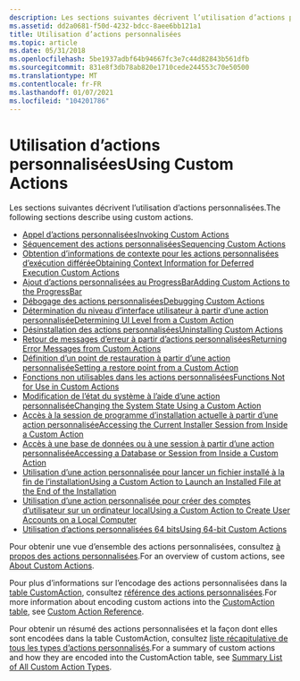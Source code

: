 ```yaml
---
description: Les sections suivantes décrivent l’utilisation d’actions personnalisées.
ms.assetid: dd2a0681-f50d-4232-bdcc-8aee6bb121a1
title: Utilisation d’actions personnalisées
ms.topic: article
ms.date: 05/31/2018
ms.openlocfilehash: 5be1937adbf64b94667fc3e7c44d82843b561dfb
ms.sourcegitcommit: 831e8f3db78ab820e1710cede244553c70e50500
ms.translationtype: MT
ms.contentlocale: fr-FR
ms.lasthandoff: 01/07/2021
ms.locfileid: "104201786"
---
```

# <a name="using-custom-actions"></a><span data-ttu-id="17c43-103">Utilisation d’actions personnalisées</span><span class="sxs-lookup"><span data-stu-id="17c43-103">Using Custom Actions</span></span>

<span data-ttu-id="17c43-104">Les sections suivantes décrivent l’utilisation d’actions personnalisées.</span><span class="sxs-lookup"><span data-stu-id="17c43-104">The following sections describe using custom actions.</span></span>

-   [<span data-ttu-id="17c43-105">Appel d’actions personnalisées</span><span class="sxs-lookup"><span data-stu-id="17c43-105">Invoking Custom Actions</span></span>](invoking-custom-actions.md)
-   [<span data-ttu-id="17c43-106">Séquencement des actions personnalisées</span><span class="sxs-lookup"><span data-stu-id="17c43-106">Sequencing Custom Actions</span></span>](sequencing-custom-actions.md)
-   [<span data-ttu-id="17c43-107">Obtention d’informations de contexte pour les actions personnalisées d’exécution différée</span><span class="sxs-lookup"><span data-stu-id="17c43-107">Obtaining Context Information for Deferred Execution Custom Actions</span></span>](obtaining-context-information-for-deferred-execution-custom-actions.md)
-   [<span data-ttu-id="17c43-108">Ajout d’actions personnalisées au ProgressBar</span><span class="sxs-lookup"><span data-stu-id="17c43-108">Adding Custom Actions to the ProgressBar</span></span>](adding-custom-actions-to-the-progressbar.md)
-   [<span data-ttu-id="17c43-109">Débogage des actions personnalisées</span><span class="sxs-lookup"><span data-stu-id="17c43-109">Debugging Custom Actions</span></span>](debugging-custom-actions.md)
-   [<span data-ttu-id="17c43-110">Détermination du niveau d’interface utilisateur à partir d’une action personnalisée</span><span class="sxs-lookup"><span data-stu-id="17c43-110">Determining UI Level from a Custom Action</span></span>](determining-ui-level-from-a-custom-action.md)
-   [<span data-ttu-id="17c43-111">Désinstallation des actions personnalisées</span><span class="sxs-lookup"><span data-stu-id="17c43-111">Uninstalling Custom Actions</span></span>](uninstalling-custom-actions.md)
-   [<span data-ttu-id="17c43-112">Retour de messages d’erreur à partir d’actions personnalisées</span><span class="sxs-lookup"><span data-stu-id="17c43-112">Returning Error Messages from Custom Actions</span></span>](returning-error-messages-from-custom-actions.md)
-   [<span data-ttu-id="17c43-113">Définition d’un point de restauration à partir d’une action personnalisée</span><span class="sxs-lookup"><span data-stu-id="17c43-113">Setting a restore point from a Custom Action</span></span>](setting-a-restore-point-from-a-custom-action.md)
-   [<span data-ttu-id="17c43-114">Fonctions non utilisables dans les actions personnalisées</span><span class="sxs-lookup"><span data-stu-id="17c43-114">Functions Not for Use in Custom Actions</span></span>](functions-not-for-use-in-custom-actions.md)
-   [<span data-ttu-id="17c43-115">Modification de l’état du système à l’aide d’une action personnalisée</span><span class="sxs-lookup"><span data-stu-id="17c43-115">Changing the System State Using a Custom Action</span></span>](changing-the-system-state-using-a-custom-action.md)
-   [<span data-ttu-id="17c43-116">Accès à la session de programme d’installation actuelle à partir d’une action personnalisée</span><span class="sxs-lookup"><span data-stu-id="17c43-116">Accessing the Current Installer Session from Inside a Custom Action</span></span>](accessing-the-current-installer-session-from-inside-a-custom-action.md)
-   [<span data-ttu-id="17c43-117">Accès à une base de données ou à une session à partir d’une action personnalisée</span><span class="sxs-lookup"><span data-stu-id="17c43-117">Accessing a Database or Session from Inside a Custom Action</span></span>](accessing-a-database-or-session-from-inside-a-custom-action.md)
-   [<span data-ttu-id="17c43-118">Utilisation d’une action personnalisée pour lancer un fichier installé à la fin de l’installation</span><span class="sxs-lookup"><span data-stu-id="17c43-118">Using a Custom Action to Launch an Installed File at the End of the Installation</span></span>](using-a-custom-action-to-launch-an-installed-file-at-the-end-of-the-installation.md)
-   [<span data-ttu-id="17c43-119">Utilisation d’une action personnalisée pour créer des comptes d’utilisateur sur un ordinateur local</span><span class="sxs-lookup"><span data-stu-id="17c43-119">Using a Custom Action to Create User Accounts on a Local Computer</span></span>](using-a-custom-action-to-create-user-accounts-on-a-local-computer.md)
-   [<span data-ttu-id="17c43-120">Utilisation d’actions personnalisées 64 bits</span><span class="sxs-lookup"><span data-stu-id="17c43-120">Using 64-bit Custom Actions</span></span>](using-64-bit-custom-actions.md)

<span data-ttu-id="17c43-121">Pour obtenir une vue d’ensemble des actions personnalisées, consultez [à propos des actions personnalisées](about-custom-actions.md).</span><span class="sxs-lookup"><span data-stu-id="17c43-121">For an overview of custom actions, see [About Custom Actions](about-custom-actions.md).</span></span>

<span data-ttu-id="17c43-122">Pour plus d’informations sur l’encodage des actions personnalisées dans la [table CustomAction](customaction-table.md), consultez [référence des actions personnalisées](custom-action-reference.md).</span><span class="sxs-lookup"><span data-stu-id="17c43-122">For more information about encoding custom actions into the [CustomAction table](customaction-table.md), see [Custom Action Reference](custom-action-reference.md).</span></span>

<span data-ttu-id="17c43-123">Pour obtenir un résumé des actions personnalisées et la façon dont elles sont encodées dans la table CustomAction, consultez [liste récapitulative de tous les types d’actions personnalisés](summary-list-of-all-custom-action-types.md).</span><span class="sxs-lookup"><span data-stu-id="17c43-123">For a summary of custom actions and how they are encoded into the CustomAction table, see [Summary List of All Custom Action Types](summary-list-of-all-custom-action-types.md).</span></span>

 

 



